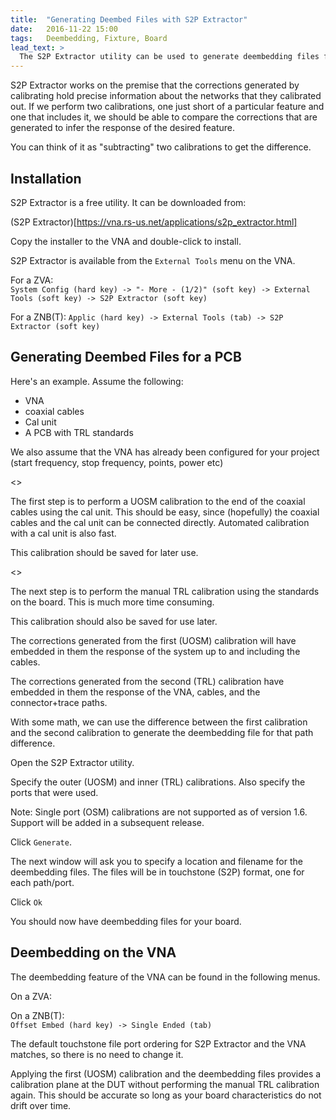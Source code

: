 ```yaml
---
title:  "Generating Deembed Files with S2P Extractor"
date:   2016-11-22 15:00
tags:   Deembedding, Fixture, Board
lead_text: >
  The S2P Extractor utility can be used to generate deembedding files for board and fixture setups.
---
```


S2P Extractor works on the premise that the corrections generated by calibrating hold precise information about the networks that they calibrated out. If we perform two calibrations, one just short of a particular feature and one that includes it, we should be able to compare the corrections that are generated to infer the response of the desired feature.

You can think of it as "subtracting" two calibrations to get the difference.

Installation
------------

S2P Extractor is a free utility. It can be downloaded from:

(S2P Extractor)[https://vna.rs-us.net/applications/s2p_extractor.html]

Copy the installer to the VNA and double-click to install.

S2P Extractor is available from the `External Tools` menu on the VNA.

For a ZVA:  
`System Config (hard key) -> "- More - (1/2)" (soft key) -> External Tools (soft key) -> S2P Extractor (soft key)`

For a ZNB(T):
`Applic (hard key) -> External Tools (tab) -> S2P Extractor (soft key)`

Generating Deembed Files for a PCB
----------------------------------

Here's an example. Assume the following:

- VNA
- coaxial cables
- Cal unit
- A PCB with TRL standards

We also assume that the VNA has already been configured for your project (start frequency, stop frequency, points, power etc)

<<parts>>

The first step is to perform a UOSM calibration to the end of the coaxial cables using the cal unit. This should be easy, since (hopefully) the coaxial cables and the cal unit can be connected directly. Automated calibration with a cal unit is also fast.

This calibration should be saved for later use.

<<UOSM>>

The next step is to perform the manual TRL calibration using the standards on the board. This is much more time consuming.

This calibration should also be saved for use later.

The corrections generated from the first (UOSM) calibration will have embedded in them the response of the system up to and including the cables.

The corrections generated from the second (TRL) calibration have embedded in them the response of the VNA, cables, and the connector+trace paths.

With some math, we can use the difference between the first calibration and the second calibration to generate the deembedding file for that path difference.

Open the S2P Extractor utility.

Specify the outer (UOSM) and inner (TRL) calibrations. Also specify the ports that were used.

Note: Single port (OSM) calibrations are not supported as of version 1.6. Support will be added in a subsequent release.

Click `Generate`.

The next window will ask you to specify a location and filename for the deembedding files. The files will be in touchstone (S2P) format, one for each path/port.

Click `Ok`

You should now have deembedding files for your board.

Deembedding on the VNA
----------------------

The deembedding feature of the VNA can be found in the following menus.

On a ZVA:  


On a ZNB(T):  
`Offset Embed (hard key) -> Single Ended (tab)`

The default touchstone file port ordering for S2P Extractor and the VNA matches, so there is no need to change it.

Applying the first (UOSM) calibration and the deembedding files provides a calibration plane at the DUT without performing the manual TRL calibration again. This should be accurate so long as your board characteristics do not drift over time.

